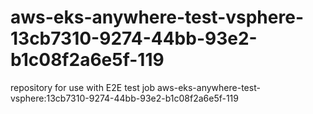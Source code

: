 # aws-eks-anywhere-test-vsphere-13cb7310-9274-44bb-93e2-b1c08f2a6e5f-119
repository for use with E2E test job aws-eks-anywhere-test-vsphere:13cb7310-9274-44bb-93e2-b1c08f2a6e5f-119
